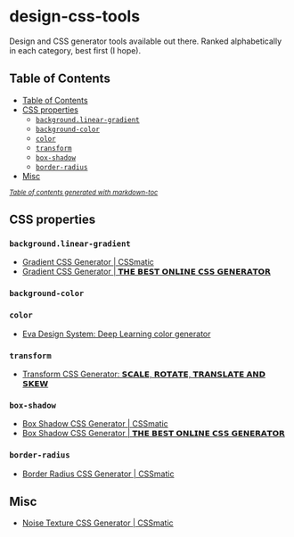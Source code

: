 # design-css-tools
Design and CSS generator tools available out there. Ranked alphabetically in each category, best first (I hope).

## Table of Contents
  * [Table of Contents](#table-of-contents)
  * [CSS properties](#css-properties)
    + [`background.linear-gradient`](#backgroundlinear-gradient)
    + [`background-color`](#background-color)
    + [`color`](#color)
    + [`transform`](#transform)
    + [`box-shadow`](#box-shadow)
    + [`border-radius`](#border-radius)
  * [Misc](#misc)

<small><i><a href='http://ecotrust-canada.github.io/markdown-toc/'>Table of contents generated with markdown-toc</a></i></small>

## CSS properties

### `background.linear-gradient`

- [Gradient CSS Generator | CSSmatic](https://www.cssmatic.com/gradient-generator)
- [Gradient CSS Generator | 𝗧𝗛𝗘 𝗕𝗘𝗦𝗧 𝗢𝗡𝗟𝗜𝗡𝗘 𝗖𝗦𝗦 𝗚𝗘𝗡𝗘𝗥𝗔𝗧𝗢𝗥](https://html-css-js.com/css/generator/gradient)

### `background-color`
### `color`

- [Eva Design System: Deep Learning color generator](https://colors.eva.design/)

### `transform`

- [Transform CSS Generator: 𝗦𝗖𝗔𝗟𝗘, 𝗥𝗢𝗧𝗔𝗧𝗘, 𝗧𝗥𝗔𝗡𝗦𝗟𝗔𝗧𝗘 𝗔𝗡𝗗 𝗦𝗞𝗘𝗪](https://html-css-js.com/css/generator/transform/)

### `box-shadow`

- [Box Shadow CSS Generator | CSSmatic](https://www.cssmatic.com/box-shadow)
- [Box Shadow CSS Generator | 𝗧𝗛𝗘 𝗕𝗘𝗦𝗧 𝗢𝗡𝗟𝗜𝗡𝗘 𝗖𝗦𝗦 𝗚𝗘𝗡𝗘𝗥𝗔𝗧𝗢𝗥](https://html-css-js.com/css/generator/box-shadow)

### `border-radius`

- [Border Radius CSS Generator | CSSmatic](https://www.cssmatic.com/border-radius)


## Misc
- [Noise Texture CSS Generator | CSSmatic](https://www.cssmatic.com/noise-texture)
